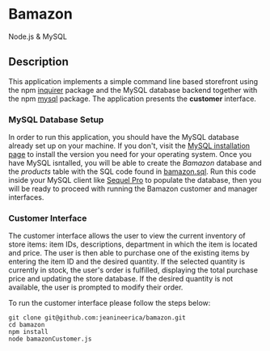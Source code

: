 # Bamazon
Node.js &amp; MySQL

## Description

This application implements a simple command line based storefront using the npm [inquirer](https://www.npmjs.com/package/inquirer) package and the MySQL database backend together with the npm [mysql](https://www.npmjs.com/package/mysql) package. The application presents the **customer** interface.

### MySQL Database Setup

In order to run this application, you should have the MySQL database already set up on your machine. If you don't, visit the [MySQL installation page](https://dev.mysql.com/doc/refman/5.6/en/installing.html) to install the version you need for your operating system. Once you have MySQL isntalled, you will be able to create the *Bamazon* database and the *products* table with the SQL code found in [bamazon.sql](bamazon.sql). Run this code inside your MySQL client like [Sequel Pro](https://www.sequelpro.com/) to populate the database, then you will be ready to proceed with running the Bamazon customer and manager interfaces.

### Customer Interface

The customer interface allows the user to view the current inventory of store items: item IDs, descriptions, department in which the item is located and price. The user is then able to purchase one of the existing items by entering the item ID and the desired quantity. If the selected quantity is currently in stock, the user's order is fulfilled, displaying the total purchase price and updating the store database. If the desired quantity is not available, the user is prompted to modify their order.

To run the customer interface please follow the steps below:

	git clone git@github.com:jeanineerica/bamazon.git
	cd bamazon
	npm install
	node bamazonCustomer.js
